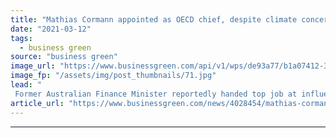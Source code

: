 ```yaml
---
title: "Mathias Cormann appointed as OECD chief, despite climate concerns"
date: "2021-03-12"
tags: 
  - business green
source: "business green"
image_url: "https://www.businessgreen.com/api/v1/wps/de93a77/b1a07412-372d-4a2b-8db8-662646683f21/5/Pollution-Daniel-Lerps-185x114.jpg"
image_fp: "/assets/img/post_thumbnails/71.jpg"
lead: "
 Former Australian Finance Minister reportedly handed top job at influential agency, prompting warnings from green group's over his previous opposition to ambitious climate action ..."
article_url: "https://www.businessgreen.com/news/4028454/mathias-cormann-appointed-oecd-chief-despite-climate-concerns"
---
```


---
